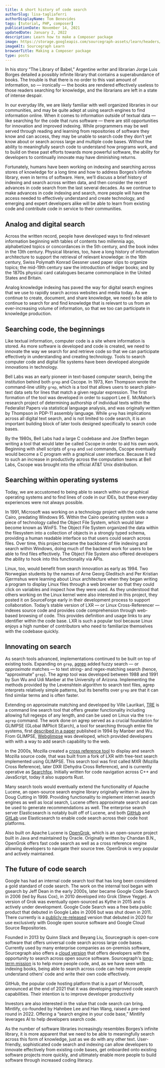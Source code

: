 ```yaml
---
title: A short history of code search
authorSlug: lisa-tagliaferri
authorDisplayName: Tom Benevides
tags: [tutorial, PHP, composer]
publicationDate: November 14, 2021
updatedDate: January 2, 2022
description: Learn how to make a Composer package
image: https://storage.googleapis.com/sourcegraph-assets/learn/headers/sourcegraph-learn-08.png
imageAlt: Sourcegraph Learn
browserTitle: Making a Composer package
type: posts
---
```


In his story “The Library of Babel,” Argentine writer and librarian Jorge Luis Borges detailed a possibly infinite library that contains a superabundance of books. The trouble is that there is no order to this vast amount of information, so — ironically — the books are rendered effectively useless to those readers searching for knowledge, and the librarians are left in a state of intense despair. 

In our everyday life, we are likely familiar with well organized libraries in our communities, and may be quite adept at using search engines to find information online. When it comes to information outside of textual data — like searching for the code that runs software — there are still opportunities for innovation and improved indexing. While programmers may be well served through reading and learning from repositories of software they know and can access, they may be unable to search code they don’t yet know about or search across large and multiple code bases. Without the ability to meaningfully search code to understand how programs work, and to build on these past efforts towards more powerful software, the ability for developers to continually innovate may have diminishing returns.

Fortunately, humans have been working on indexing and searching across stores of knowledge for a long time and how to address Borges’s infinite library, even in terms of software. Here, we’ll discuss a brief history of indexing and search across written data, and then consider the recent advances in code search from the last several decades. As we continue to make advances in code indexing and search, more people will have the access needed to effectively understand and create technology, and emerging and expert developers alike will be able to learn from existing code and contribute code in service to their communities. 

## Analog and digital search

Across the written record, people have developed ways to find relevant information beginning with tables of contents two millennia ago, alphabetized topics or concordances in the 5th century, and the book index in the 13th century. Physical libraries, too, have a long history of information architecture to support the retrieval of relevant knowledge: in the 16th century, Swiss Polymath Konrad Gessner used paper slips to organize topics; the mid-19th century saw the introduction of ledger books; and by the 1870s physical card catalogues became commonplace in the United States and Britain. 

Analog knowledge indexing has paved the way for digital search engines that we use to rapidly search across websites and media today. As we continue to create, document, and share knowledge, we need to be able to continue to search for and find knowledge that is relevant to us from an ever-increasing volume of information, so that we too can participate in knowledge production. 

## Searching code, the beginnings

Like textual information, computer code is a site where information is stored. As more software is developed and code is created, we need to innovate the way we search for and retrieve code so that we can participate effectively in understanding and creating technology. Tools to search computer code and digital file systems have been developed alongside innovations in technology. 

Bell Labs was an early pioneer in text-based computer search, being the institution behind both `grep` and Cscope. In 1973, Ken Thompson wrote the command-line utility `grep`, which is a tool that allows users to search plain-text data sets for lines that match a given regular expression. The first formation of the tool was developed in order to support Lee E. McMahon’s research project of determining authorship of individual texts within the Federalist Papers via statistical language analysis, and was originally written by Thompson in PDP-11 assembly language. While `grep` has implications across all digital text search, and is not limited to code search, it is an important building block of later tools designed specifically to search code bases.

By the 1980s, Bell Labs had a large C codebase and Joe Steffen began writing a tool that would later be called Cscope in order to aid his own work. Beginning with shell scripts of `grep` and `sed` commands, Cscope eventually would become a C program with a graphical user interface. Because it led to such an increase in productivity across the computation teams at Bell Labs, Cscope was brought into the official AT&T Unix distribution.

## Searching within operating systems

Today, we are accustomed to being able to search within our graphical operating systems and to find lines of code in our IDEs, but these everyday experiences were not always possible. 

In 1991, Microsoft was working on a technology project with the code name Cairo, predating Windows 95. Within the Cairo operating system was a piece of technology called the Object File System, which would later become known as WinFS. The Object File System organized the data within the filesystem into a collection of objects in a strongly typed schema, providing a human readable interface so that users could search across files. Over time, this project became the backbone of file indexing and search within Windows, doing much of the backend work for users to be able to find files effectively. The Object File System also offered developers the ability to hook into this functionality via APIs.

Linux, too, would benefit from search innovation as early as 1994. Two Norwegian students by the names of Arne Georg Gleditsch and Per Kristian Gjermshus were learning about Linux architecture when they began writing a program to display Linux files through a web browser so that they could click on variables and inspect how they were used. As they understood that others working on the Linux kernel were also interested in this project, they posted it on SourceForge early in their development process to support collaboration. Today’s stable version of LXR — or Linux Cross-Referencer — indexes source code and provides code comprehension through web-based browsing of code. This provides definition and usage links to any identifier within the code base. LXR is such a popular tool because Linux enjoys a high number of contributors who need to familiarize themselves with the codebase quickly. 

## Innovating on search

As search tools advanced, implementations continued to be built on top of existing tools. Expanding on `grep`, [agrep](https://github.com/Wikinaut/agrep) added fuzzy search — or _approximate_ matches — to text string- and regex-matching search (hence, “approximate” `grep`). The agrep tool was developed between 1988 and 1991 by Sun Wu and Udi Manber at the University of Arizona. Implementing the methods provided by the Levenshtein algorithm to search text files, agrep interprets relatively simple patterns, but its benefits over `grep` are that it can find similar terms and is often faster. 

Extending on approximate matching and developed by Ville Laurikari, [TRE](https://laurikari.net/tre/) is a command line search tool that offers greater functionality including allowing full regexps of any length, and can be used on Linux via the `tre-agrep` command. The work done on agrep served as a crucial foundation for GLIMPSE (GLobal IMPlicit SEarch), a tool for searching through entire file systems, first [described in a paper](https://www.usenix.org/conference/usenix-winter-1994-technical-conference/glimpse-tool-search-through-entire-file-systems) published in 1994 by Manber and Wu. From GLIMPSE, [Webglimpse](https://web.archive.org/web/20191001112623/http://webglimpse.net/) was developed, which provided developers with with a way to add search capability to the web.

In the 2000s, Mozilla created a [cross reference tool](https://web.archive.org/web/20080513070520/http://mxr.mozilla.org/) to display and search Mozilla source code, that was built from a fork of LXR with free-text search implemented using GLIMPSE. This search tool was first called MXR (Mozilla Cross Reference), later DXR (Dehydra Cross Reference), and is currently operative as [Searchfox](https://searchfox.org/). Initially written for code navigation across C++ and JavaScript, today it also supports Rust. 

Many search tools would eventually extend the functionality of Apache Lucene, an open-source search engine library originally written in Java by Doug Cutting in 1999. Providing functionality to implement internet search engines as well as local search, Lucene offers approximate search and can be used to generate recommendations as well. The enterprise search server Elasticsearch is notably built off of Lucene, and both [GitHub](https://www.elastic.co/customers/github) and [GitLab](https://about.gitlab.com/blog/2019/03/20/enabling-global-search-elasticsearch-gitlab-com/) use Elasticsearch to enable code search across their code host platforms. 

Also built on Apache Lucene is [OpenGrok](https://oracle.github.io/opengrok/), which is an open-source project built in Java and maintained by Oracle. Originally written by Chandan B.N., OpenGrok offers fast code search as well as a cross reference engine allowing developers to navigate their source tree. OpenGrok is very popular and actively maintained. 

## The future of code search 

Google has had an internal code search tool that has long been considered a gold standard of code search. The work on the internal tool began with gsearch by Jeff Dean in the early 2000s, later became Google Code Search in 2006 (led by Russ Cox), in 2010 developed into Grok (Steve Yegge). A version of Grok was eventually open-sourced as Kythe in 2015 and is actively under development. Google Code Search was a free beta public product that debuted in Google Labs in 2006 but was shut down in 2011. There currently is a [publicly re-released](https://cs.opensource.google/) version that debuted in 2020 for use exclusively with Google open source software and Google Cloud Source Repositories.

Founded in 2013 by Quinn Slack and Beyang Liu, Sourcegraph is open-core software that offers universal code search across large code bases. Currently used by many enterprise companies as on-premisis software, Sourcegraph also offers a [cloud version](https://sourcegraph.com) that offers developers with the opportunity to search across open source software. Sourcegraph's [long-term mission](https://handbook.sourcegraph.com/strategy-goals/strategy) is to help more people code, and, as we have seen with indexing books, being able to search across code can help more people understand others’ code and write their own code effectively. 

GitHub, the popular code hosting platform that is a part of Microsoft, announced at the end of 2021 that it was developing improved code search capabilities. Their intention is to improve developer productivity

Investors are also interested in the value that code search can bring. Mintlify, co-founded by Hahnbee Lee and Han Wang, raised a pre-seed round in 2022. Offering a “search engine in your code base,” Mintlify leverages AI to help developers search code.

As the number of software libraries increasingly resembles Borges’s infinite library, it is more apparent that we need to be able to meaningfully search across this form of knowledge, just as we do with any other text. User-friendly, sophisticated code search and indexing can allow developers to innovate effectively from existing code bases, get onboarded onto existing software projects more quickly, and ultimately enable more people to build software through increased coding literacy. 
